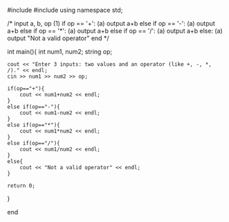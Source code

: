 #include <iostream>
#include <cstring>
using namespace std;

/* input a, b, op
(1)	if op == '+':
		(a) output a+b
	else if op == '-':
		(a) output a+b
	else if op == '*':
		(a) output a+b
	else if op == '/':
		(a) output a+b
	else:
		(a) output "Not a valid operator"
end
*/

int main(){
	int num1, num2;
	string op;
	
	cout << "Enter 3 inputs: two values and an operator (like +, -, *, /)." << endl;
	cin >> num1 >> num2 >> op;
	
	if(op=="+"){
		cout << num1+num2 << endl;
	}
	else if(op=="-"){
		cout << num1-num2 << endl;
	}
	else if(op=="*"){
		cout << num1*num2 << endl;
	}
	else if(op=="/"){
		cout << num1/num2 << endl;
	}
	else{
		cout << "Not a valid operator" << endl;
	}
	
	return 0;
}

end